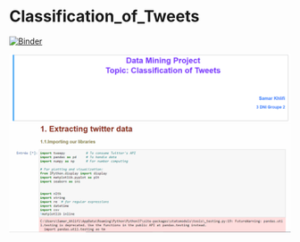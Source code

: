 # Classification_of_Tweets


[![Binder](https://mybinder.org/badge_logo.svg)](https://mybinder.org/v2/gh/Samar-Khlifi/Classification_of_Tweets.git/master)

![Alt Text](1.gif)
![Alt Text](2.gif)
